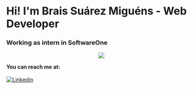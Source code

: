 # Hi! I'm Brais Suárez Miguéns - Web Developer 
### Working as intern in SoftwareOne

<p align="center">
<img src="https://github.com/BraisSO/Hi-/blob/main/signature.png?raw=true">
</p>


**You can reach me at:**
<br><br>
[![Linkedin](https://github.com/BraisSO/Hi-/blob/main/linkedin.png?raw=true)](https://www.linkedin.com/in/braissuarezmiguens/)



